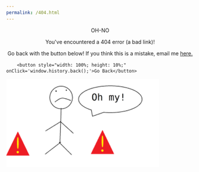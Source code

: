 ```yaml
---
permalink: /404.html
---
```


<p style="text-align: center; text-size: 36px;">OH-NO</p>

<p style="text-align: center; text-size: 24px;">You've encountered a 404 error (a bad link)! </p>

<p style="text-align: center; text-size: 18px;">Go back with the button below! If you think this is a mistake, email me <a href="mailto:ilikecake567@gmail.com">here.</a></p> 


        <button style="width: 100%; height: 10%;" onClick='window.history.back();'>Go Back</button>  


<img src="/assets/images/404.png" style="align=middle; ">





